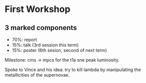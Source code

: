 First Workshop
==============

3 marked components
------------------

* 70%: report
* 15%: talk (3rd session this term)
* 15%: poster (6th sesion, second of next term)

Milestone: cms -> mpcs for the t1a sne peak luminosity.

Spoke to Vince and his idea: try to kill lambda by manipulating the metallicities of the supernovae.
